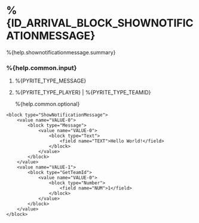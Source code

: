 # %{ID_ARRIVAL_BLOCK_SHOWNOTIFICATIONMESSAGE}

%{help.shownotificationmessage.summary}

### %{help.common.input}

1. %{PYRITE_TYPE_MESSAGE}
2. %{PYRITE_TYPE_PLAYER} | %{PYRITE_TYPE_TEAMID}

    %{help.common.optional}

```
<block type="ShowNotificationMessage">
    <value name="VALUE-0">
        <block type="Message">
            <value name="VALUE-0">
                <block type="Text">
                    <field name="TEXT">Hello World!</field>
                </block>
            </value>
        </block>
    </value>
    <value name="VALUE-1">
        <block type="GetTeamId">
            <value name="VALUE-0">
                <block type="Number">
                    <field name="NUM">1</field>
                </block>
            </value>
        </block>
    </value>
</block>
```
